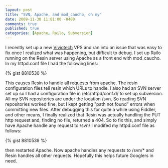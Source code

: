```yaml
---
layout: post
title: "SVN, Apache, and mod_caucho, oh my"
date: 2009-11-30 11:01:00 -0400
comments: true
published: true
categories: [Apache, Railo, Subversion]
---
```


I recently set up a new [Viviotech](http://www.viviotech.net/?rid=n42designs) VPS and ran into an issue that was easy to fix once I realized what was happening, but difficult to debug.
I set up Railo running on the Resin server using Apache as a front end with mod_caucho.
In my httpd.conf file I had the following lines:

{% gist 8810530 %}

This causes Resin to handle all requests from apache. The resin configuration files tell resin which URLs to handle.
I also had an SVN server set up so I had a configuration file in /etc/httpd/conf.d/ to set up subversion.
All my SVN repositories are under the location /svn.
So reading SVN repositories worked fine, but I kept getting "path not found" errors when committing new files. After debugging this for quite a while using Fiddler, and other means, I finally realized that Resin was actually handling the PUT http request and, finding no file, returned a 404.
So to fix this, and simply have Apache handle any request to /svn/ I modifed my httpd.conf file as follows:

{% gist 8810539 %}

then restarted Apache.  Now apache handles any requests to /svn/* and Resin handles all other requests. Hopefully this helps future Googlers in need.